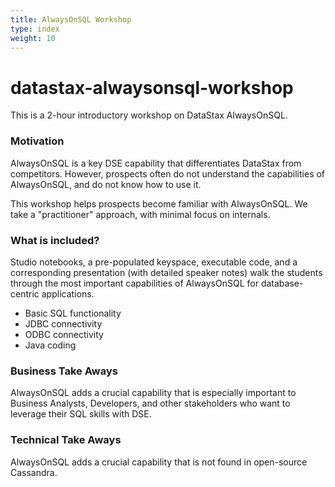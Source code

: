 ```yaml
---
title: AlwaysOnSQL Workshop
type: index
weight: 10
---
```


# datastax-alwaysonsql-workshop

This is a 2-hour introductory workshop on DataStax AlwaysOnSQL.

### Motivation

AlwaysOnSQL is a key DSE capability that differentiates DataStax from competitors.  However, prospects often do not understand the capabilities of AlwaysOnSQL, and do not know how to use it.  

This workshop helps prospects become familiar with AlwaysOnSQL.  We take a "practitioner" approach, with minimal focus on internals.

### What is included?

Studio notebooks, a pre-populated keyspace, executable code, and a corresponding presentation (with detailed speaker notes) walk the students through the most important capabilities of AlwaysOnSQL for database-centric applications.

* Basic SQL functionality
* JDBC connectivity
* ODBC connectivity
* Java coding 

### Business Take Aways

AlwaysOnSQL adds a crucial capability that is especially important to Business Analysts, Developers, and other stakeholders who want to leverage their SQL skills with DSE.

### Technical Take Aways

AlwaysOnSQL adds a crucial capability that is not found in open-source Cassandra.
